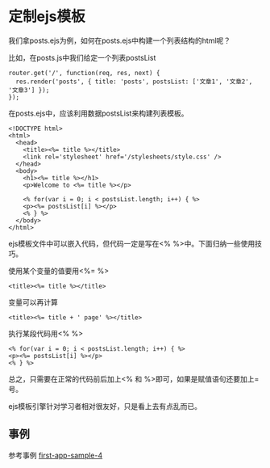 # 定制ejs模板

我们拿posts.ejs为例，如何在posts.ejs中构建一个列表结构的html呢？

比如，在posts.js中我们给定一个列表postsList

```
router.get('/', function(req, res, next) {
  res.render('posts', { title: 'posts', postsList: ['文章1', '文章2', '文章3'] });
});
```

在posts.ejs中，应该利用数据postsList来构建列表模板。

```
<!DOCTYPE html>
<html>
  <head>
    <title><%= title %></title>
    <link rel='stylesheet' href='/stylesheets/style.css' />
  </head>
  <body>
    <h1><%= title %></h1>
    <p>Welcome to <%= title %></p>

    <% for(var i = 0; i < postsList.length; i++) { %>
    <p><%= postsList[i] %></p>
    <% } %>
  </body>
</html>
```

ejs模板文件中可以嵌入代码，但代码一定是写在&lt;% %&gt;中。下面归纳一些使用技巧。

使用某个变量的值要用&lt;%= %&gt;

```
<title><%= title %></title>
```

变量可以再计算

```
<title><%= title + ' page' %></title>
```

执行某段代码用&lt;% %&gt;

```
<% for(var i = 0; i < postsList.length; i++) { %>
<p><%= postsList[i] %></p>
<% } %>
```

总之，只需要在正常的代码前后加上&lt;% 和 %&gt;即可，如果是赋值语句还要加上=号。

ejs模板引擎针对学习者相对很友好，只是看上去有点乱而已。

## 事例

参考事例 [first-app-sample-4](https://github.com/xugy0926/learn-webapp-sample/tree/master/first-app-sample-4)

